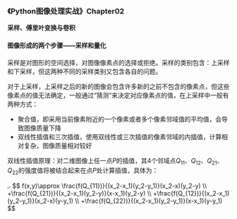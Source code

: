 ### 《Python图像处理实战》Chapter02

**采样、傅里叶变换与卷积**

#### 图像形成的两个步骤——采样和量化

采样是对图形的空间选择，对图像像素点的选择或拒绝。采样的类别包含：上采样和下采样，但这两种不同的采样类别又包含各自的问题。

对于上采样，上采样之后的新的图像会包含许多新的之前不包含的像素点，但这些像素点的值无法确定，一般通过“猜测”来决定对应像素点的值，在上采样中一般有两种方式：

- 聚合值，即采用当前像素附近的一个像素或者多个像素邻域值的平均值，会导致图像质量下降
- 双线性插值和三次插值，使用双线性或三次插值的像素邻域的内插值，计算相对复杂，图像质量相对较好

双线性插值原理：对二维图像上任一点$P$的插值，其4个邻域点$Q_{11}、Q_{12}、Q_{21}、Q_{22}$的强度值将被结合起来在点$P$处计算插值，具体为：

<img src="https://gitee.com/sirwenhao/typora-illustration/raw/master/1.png" alt="1" style="zoom: 33%;" />
$$
f(x,y)\approx \frac{f(Q_{11})}{(x_2-x_1)(y_2-y_1)}(x_2-x)(y_2-y) \\
+\frac{f(Q_{21})}{(x_2-x_1)(y_2-y)}(x-x_1)(y_2-y) \\
+\frac{f(Q_{12})}{(x_2-x_1)(y_2-y_1)}(x_2-x)(y-y_1) \\
+\frac{f(Q_{22})}{(x_2-x_1)(y_2-y_1)}(x-x_1)(y-y_1)
$$
